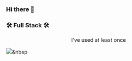 ### Hi there 👋

<h3 aligh="center"> 🛠️ Full Stack️ 🛠️ </h3>
<p align="center"> I've used at least once </p>

<img src="https://img.shields.io/badge/Java-007396?style=flat&logo=Java&logoColor=red"/></a>&nbsp 


<!--
**umyewon/umyewon** is a ✨ _special_ ✨ repository because its `README.md` (this file) appears on your GitHub profile.

Here are some ideas to get you started:

- 🔭 I’m currently working on ...
- 🌱 I’m currently learning ...
- 👯 I’m looking to collaborate on ...
- 🤔 I’m looking for help with ...
- 💬 Ask me about ...
- 📫 How to reach me: ...
- 😄 Pronouns: ...
- ⚡ Fun fact: ...
-->
